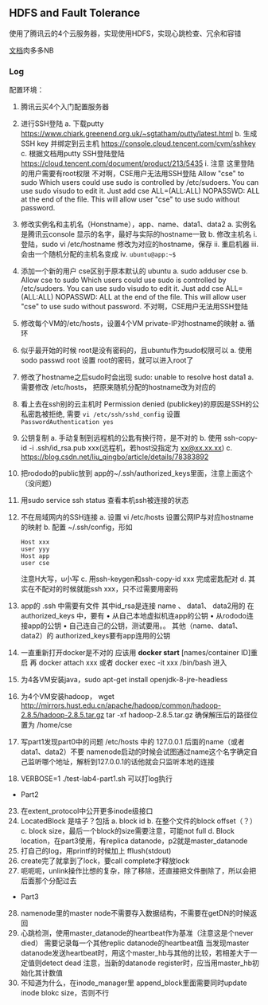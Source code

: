 ## HDFS and Fault Tolerance
使用了腾讯云的4个云服务器，实现使用HDFS，实现心跳检查、冗余和容错

[文档](https://ipads.se.sjtu.edu.cn/courses/cse/labs/lab4.html)肉多多NB

### Log
配置环境：
1. 腾讯云买4个入门配置服务器
2. 进行SSH登陆
    a. 下载putty https://www.chiark.greenend.org.uk/~sgtatham/putty/latest.html
    b. 生成SSH key 并绑定到云主机 https://console.cloud.tencent.com/cvm/sshkey
    c. 根据文档用putty SSH登陆登陆 https://cloud.tencent.com/document/product/213/5435
        i. 注意 这里登陆的用户需要有root权限  不对啊，CSE用户无法用SSH登陆
        Allow "cse" to sudo
        Which users could use sudo is controlled by /etc/sudoers. You can use sudo visudo to edit it. Just add cse ALL=(ALL:ALL) NOPASSWD: ALL at the end of the file. This will allow user "cse" to use sudo without password.
3. 修改实例名和主机名（Honstname），app、name、data1、data2
    a. 实例名是腾讯云console 显示的名字，最好与实际的hostname一致
    b. 修改主机名
        i. 登陆，sudo vi /etc/hostname  修改为对应的hostname，保存
        ii. 重启机器
        iii. 会由一个随机分配的主机名变成 
        iv. `ubuntu@app:~$`
4. 添加一个新的用户 cse区别于原本默认的 ubuntu
    a. sudo adduser cse
    b. Allow cse to sudo
    Which users could use sudo is controlled by /etc/sudoers. You can use sudo visudo to edit it. Just add cse ALL=(ALL:ALL) NOPASSWD: ALL at the end of the file. This will allow user "cse" to use sudo without password.
    不对啊，CSE用户无法用SSH登陆
5. 修改每个VM的/etc/hosts，设置4个VM private-IP对hostname的映射
    a. 循环
6. 似乎最开始的时候 root是没有密码的，且ubuntu作为sudo权限可以
    a. 使用 sodo passwd root 设置 root的密码，就可以进入root了
7. 修改了hostname之后sudo时会出现 sudo: unable to resolve host data1
    a. 需要修改 /etc/hosts， 把原来随机分配的hostname改为对应的
8. 看上去在ssh别的云主机时  Permission denied (publickey)的原因是SSH的公私密匙被拒绝, 需要 `vi /etc/ssh/sshd_config` 设置 `PasswordAuthentication yes`
9. 公钥复制
    a. 手动复制到远程机的公匙有换行符，是不对的
    b. 使用 ssh-copy-id -i .ssh/id_rsa.pub xxx(远程机，若host没指定为 xx@xx.xx.xx)
    c. https://blog.csdn.net/liu_qingbo/article/details/78383892
10. 把rododo的public放到 app的~/.ssh/authorized_keys里面，注意上面这个（没问题）
11. 用sudo service ssh status 查看本机ssh被连接的状态
12. 不在局域网内的SSH连接
    a. 设置 vi /etc/hosts 设置公网IP与对应hostname的映射
    b. 配置 ~/.ssh/config，形如
    ```
    Host xxx
    user yyy
    Host app
    user cse
    ```
    注意H大写，u小写
    c. 用ssh-keygen和ssh-copy-id xxx 完成密匙配对
    d. 其实在不配对的时候就能ssh xxx，只不过需要用密码

13. app的 .ssh 中需要有文件
其中id_rsa是连接 name 、 data1、 data2用的
在 authorized_keys 中，要有
    •  从自己本地虚拟机连app的公钥
    • 从rododo连接app的公钥
    • 自己连自己的公钥，测试要用。。
其他（name、data1、data2）的 authorized_keys要有app连用的公钥
14. 一直重新打开docker是不对的
	应该用 **docker start** [names/container ID]重启
再 docker attach xxx 或者 docker exec -it xxx /bin/bash 进入
19. 为4各VM安装java，sudo apt-get install openjdk-8-jre-headless
20. 为4个VM安装hadoop， 
wget http://mirrors.hust.edu.cn/apache/hadoop/common/hadoop-2.8.5/hadoop-2.8.5.tar.gz
tar -xf hadoop-2.8.5.tar.gz
确保解压后的路径位置为 /home/cse
21. 写part1发现part0中的问题 
/etc/hosts 中的 127.0.0.1 后面的name（或者data1、data2）不要
namenode启动的时候会试图通过name这个名字确定自己监听哪个地址，解析到127.0.0.1的话他就会只监听本地的连接
22. VERBOSE=1 ./test-lab4-part1.sh  可以打log执行

* Part2 
23. 在extent_protocol中公开更多inode级接口
24. LocatedBlock 是啥子？包括
    a. block id
    b. 在整个文件的block offset（？）
    c. block size，最后一个block的size需要注意，可能not full
    d. Block location，在part3使用，有replica datanode，p2就是master_datanode
25. 打自己的log，用printf的时候加上 fflush(stdout)
26. create完了就拿到了lock，要call complete才释放lock
27. 呃呃呃，unlink操作比想的复杂，除了移除，还直接把文件删除了，所以会把后面那个分配过去

* Part3
28. namenode里的master node不需要存入数据结构，不需要在getDN的时候返回
29. 心跳检测，使用master_datanode的heartbeat作为基准（注意这是个never died）
需要记录每一个其他replic datanode的heartbeat值
当发现master datanode发送heartbeat时，用这个master_hb与其他的比较，若相差大于一定值则detect dead
注意，当新的datanode register时，应当用master_hb初始化其计数值
30. 不知道为什么，在inode_manager里 append_block里面需要同时update inode blokc size，否则不行



